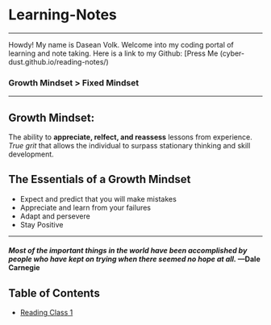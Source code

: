 # Learning-Notes
____
Howdy! My name is Dasean Volk. Welcome into my coding portal of learning and note taking.
Here is a link to my Github: [Press Me (cyber-dust.github.io/reading-notes/)

### Growth Mindset > Fixed Mindset
----

## Growth Mindset:
The ability to **appreciate, relfect, and reassess** lessons from experience. *True grit* that allows the individual to surpass stationary thinking and skill development. 

## The Essentials of a Growth Mindset
 * Expect and predict that you will make mistakes
 * Appreciate and learn from your failures
 * Adapt and persevere 
 * Stay Positive
---
#### *Most of the important things in the world have been accomplished by people who have kept on trying when there seemed no hope at all.* —Dale Carnegie

## Table of Contents
* [Reading Class 1](markdown.md)

